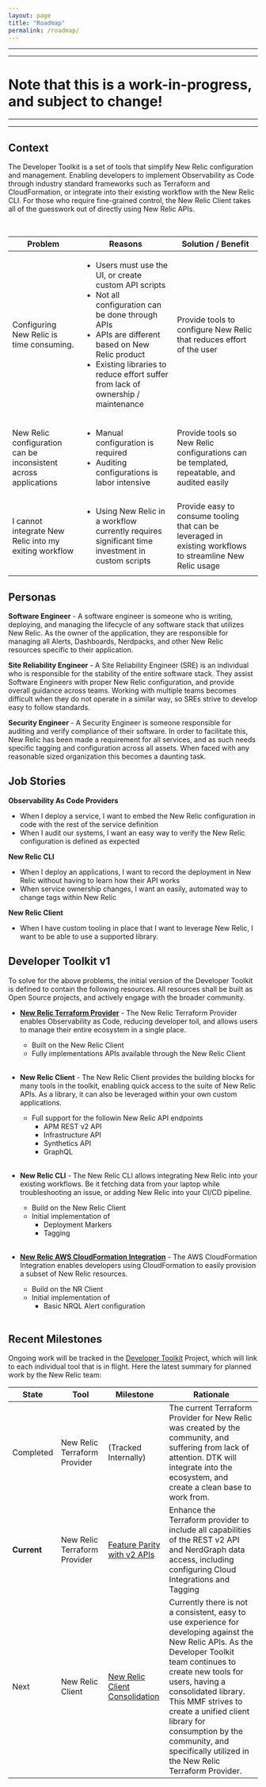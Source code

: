 ```yaml
---
layout: page
title: "Roadmap"
permalink: /roadmap/
---
```


---
---
# Note that this is a work-in-progress, and subject to change!
---
---

## Context

The Developer Toolkit is a set of tools that simplify New Relic configuration and management. Enabling developers to implement Observability as Code through industry standard frameworks such as Terraform and CloudFormation, or integrate into their existing workflow with the New Relic CLI. For those who require fine-grained control, the New Relic Client takes all of the guesswork out of directly using New Relic APIs.

<br/>

Problem | Reasons | Solution / Benefit
------- | ------- | ------------------
| Configuring New Relic is time consuming. | <ul><li>Users must use the UI, or create custom API scripts<li>Not all configuration can be done through APIs<li>APIs are different based on New Relic product<li>Existing libraries to reduce effort suffer from lack of ownership / maintenance</ul> | Provide tools to configure New Relic that reduces effort of the user |
| New Relic configuration can be inconsistent across applications | <ul><li>Manual configuration is required<li>Auditing configurations is labor intensive</ul> | Provide tools so New Relic configurations can be templated, repeatable, and audited easily |
| I cannot integrate New Relic into my exiting workflow | <ul><li>Using New Relic in a workflow currently requires significant time investment in custom scripts</ul> | Provide easy to consume tooling that can be leveraged in existing workflows to streamline New Relic usage |


## Personas

**Software Engineer** - A software engineer is someone who is writing, deploying, and managing the lifecycle of any software stack that utilizes New Relic. As the owner of the application, they are responsible for managing all Alerts, Dashboards, Nerdpacks, and other New Relic resources specific to their application.

**Site Reliability Engineer** - A Site Reliability Engineer (SRE) is an individual who is responsible for the stability of the entire software stack.  They assist Software Engineers with proper New Relic configuration, and provide overall guidance across teams.  Working with multiple teams becomes difficult when they do not operate in a similar way, so SREs strive to develop easy to follow standards.

**Security Engineer** - A Security Engineer is someone responsible for auditing and verify compliance of their software.  In order to facilitate this, New Relic has been made a requirement for all services, and as such needs specific tagging and configuration across all assets.  When faced with any reasonable sized organization this becomes a daunting task.


## Job Stories

**Observability As Code Providers**

* When I deploy a service, I want to embed the New Relic configuration in code with the rest of the service definition
* When I audit our systems, I want an easy way to verify the New Relic configuration is defined as expected

**New Relic CLI**

* When I deploy an applications, I want to record the deployment in New Relic without having to learn how their API works
* When service ownership changes, I want an easily, automated way to change tags within New Relic

**New Relic Client**

* When I have custom tooling in place that I want to leverage New Relic, I want to be able to use a supported library.



## Developer Toolkit v1

To solve for the above problems, the initial version of the Developer Toolkit is defined to contain the following resources.  All resources shall be built as Open Source projects, and actively engage with the broader community.

* **[New Relic Terraform Provider](https://github.com/terraform-providers/terraform-provider-newrelic/)** - The New Relic Terraform Provider enables Observability as Code, reducing developer toil, and allows users to manage their entire ecosystem in a single place.

   * Built on the New Relic Client
   * Fully implementations APIs available through the New Relic Client
   <br/>

* **New Relic Client** - The New Relic Client provides the building blocks for many tools in the toolkit, enabling quick access to the suite of New Relic APIs.  As a library, it can also be leveraged within your own custom applications.

   * Full support for the followin New Relic API endpoints
     * APM REST v2 API
     * Infrastructure API
     * Synthetics API
     * GraphQL
   <br/>

* **New Relic CLI** - The New Relic CLI allows integrating New Relic into your existing workflows. Be it fetching data from your laptop while troubleshooting an issue, or adding New Relic into your CI/CD pipeline.

   * Build on the New Relic Client
   * Initial implementation of
     * Deployment Markers
     * Tagging
   <br/>

* **[New Relic AWS CloudFormation Integration](https://github.com/newrelic/cloudformation-partner-integration)** - The AWS CloudFormation Integration enables developers using CloudFormation to easily provision a subset of New Relic resources.

   * Build on the NR Client
   * Initial implementation of
     * Basic NRQL Alert configuration
   <br/>


## Recent Milestones

Ongoing work will be tracked in the [Developer Toolkit](https://github.com/orgs/newrelic/projects/6) Project, which will link to each individual tool that is in flight.  Here the latest summary for planned work by the New Relic team:

| State | Tool | Milestone | Rationale |
| ----- | ---- | --------- | --------- |
| Completed | New Relic Terraform Provider | (Tracked Internally)| The current Terraform Provider for New Relic was created by the community, and suffering from lack of attention.  DTK will integrate into the ecosystem, and create a clean base to work from. |
| **Current** | New Relic Terraform Provider | [Feature Parity with v2 APIs](https://github.com/terraform-providers/terraform-provider-newrelic/projects/1?card_filter_query=milestone%3A%22feature+parity+with+v2+apis%22) | Enhance the Terraform provider to include all capabilities of the REST v2 API and NerdGraph data access, including configuring Cloud Integrations and Tagging |
| Next | New Relic Client | [New Relic Client Consolidation](https://github.com/newrelic/newrelic-client-go/projects/1?card_filter_query=milestone%3A%22new+relic+client+consolidation%22) | Currently there is not a consistent, easy to use experience for developing against the New Relic APIs.  As the Developer Toolkit team continues to create new tools for users, having a consolidated library.  This MMF strives to create a unified client library for consumption by the community, and specifically utilized in the New Relic Terraform Provider. |

